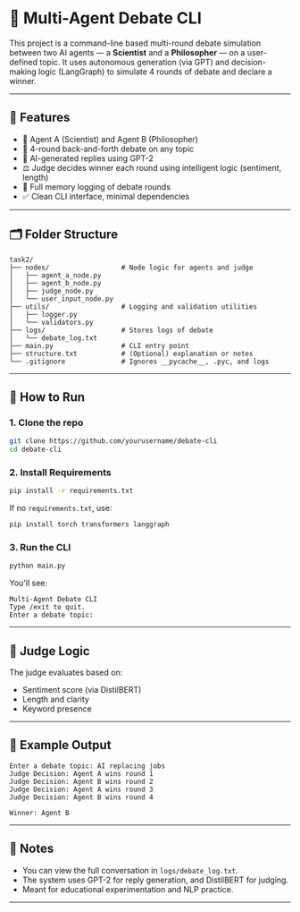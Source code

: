 # 🧠 Multi-Agent Debate CLI

This project is a command-line based multi-round debate simulation between two AI agents — a **Scientist** and a **Philosopher** — on a user-defined topic. It uses autonomous generation (via GPT) and decision-making logic (LangGraph) to simulate 4 rounds of debate and declare a winner.

---

## 📌 Features

- 🤖 Agent A (Scientist) and Agent B (Philosopher)
- 🧩 4-round back-and-forth debate on any topic
- 🧠 AI-generated replies using GPT-2
- ⚖️ Judge decides winner each round using intelligent logic (sentiment, length)
- 📝 Full memory logging of debate rounds
- ✅ Clean CLI interface, minimal dependencies

---

## 🗂️ Folder Structure

```
task2/
├── nodes/                  # Node logic for agents and judge
│   ├── agent_a_node.py
│   ├── agent_b_node.py
│   ├── judge_node.py
│   └── user_input_node.py
├── utils/                  # Logging and validation utilities
│   ├── logger.py
│   └── validators.py
├── logs/                   # Stores logs of debate
│   └── debate_log.txt
├── main.py                 # CLI entry point
├── structure.txt           # (Optional) explanation or notes
└── .gitignore              # Ignores __pycache__, .pyc, and logs
```

---

## 🚀 How to Run

### 1. Clone the repo
```bash
git clone https://github.com/yourusername/debate-cli
cd debate-cli
```

### 2. Install Requirements
```bash
pip install -r requirements.txt
```

If no `requirements.txt`, use:
```bash
pip install torch transformers langgraph
```

### 3. Run the CLI
```bash
python main.py
```

You'll see:
```
Multi-Agent Debate CLI
Type /exit to quit.
Enter a debate topic:
```

---

## 🧠 Judge Logic

The judge evaluates based on:
- Sentiment score (via DistilBERT)
- Length and clarity
- Keyword presence

---

## 📄 Example Output

```
Enter a debate topic: AI replacing jobs
Judge Decision: Agent A wins round 1
Judge Decision: Agent B wins round 2
Judge Decision: Agent A wins round 3
Judge Decision: Agent B wins round 4

Winner: Agent B
```

---

## 📒 Notes

- You can view the full conversation in `logs/debate_log.txt`.
- The system uses GPT-2 for reply generation, and DistilBERT for judging.
- Meant for educational experimentation and NLP practice.

---
